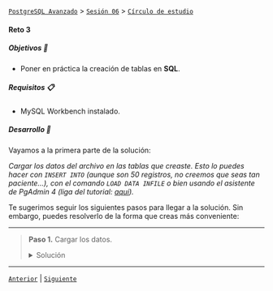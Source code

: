 [`PostgreSQL Avanzado`](../../../README.md) > [`Sesión 06`](../../README.md) > [`Círculo de estudio`](../README.md)

#### Reto 3

##### Objetivos 🎯

- Poner en práctica la creación de tablas en **SQL**.

##### Requisitos 📋

- MySQL Workbench instalado.

##### Desarrollo 🚀

Vayamos a la primera parte de la solución: 

*Cargar los datos del archivo en las tablas que creaste. Esto lo puedes hacer con `INSERT INTO` (aunque son 50 registros, no creemos que seas tan paciente...), con el comando `LOAD DATA INFILE` o bien usando el asistente de PgAdmin 4 (liga del tutorial: [aquí](https://www.pgadmin.org/docs/pgadmin4/latest/import_export_data.html)).*

Te sugerimos seguir los siguientes pasos para llegar a la solución. Sin embargo, puedes resolverlo de la forma que creas más conveniente:

---
> **Paso 1.** Cargar los datos.
>
> <details><summary>Solución</summary>
>
> 1. Guardar cada hoja como un archivo CSV. Para ello vamos a `Archivo` > `Exportar` y seleccionamos *Descargar esta hoja como CSV*. Si no te sale esa opción esto dependerá de la versión del software para manejar hojas de cálculo. Pregunta a **ChatGPT** o a tu experta o experto.
>
>   Te dejamos los archivos por cualquier cosa:
>
>    - [Alumnos.csv](../../archivos/Alumnos.csv)
>    - [Tareas.csv](../../archivos/Tareas.csv)
>    - [Examenes.csv](../../archivos/Examenes.csv)
>
> 2. Te mostraremos cómo cargar el archivo `Alumnos.csv` y te dejaremos a ti cargar los otros. En el listado de tablas que muestra PgAdmin 4, da clic derecho sobre el nombre de la tabla que quieras cargar y selecciona "Import/Export data"
>
>    ![img](../../imagenes/img05.png)
> 
> 
> 3. Busca tu archivo y da clic en Ok. 
>
> ![img](../../imagenes/img06.png)
>
> 4. Al finalizar nos indicará que cargó los 50 registros, cosa que podemos verificar haciendo un bonito `SELECT`.
>
> ![img](../../imagenes/img07.png)
>
> ```sql
> SELECT *
> FROM public."Alumnos";
> ```
> **Te toca cargar el resto de tablas, las necesitamos todas para el siguiente reto**.
> </details>
---

[`Anterior`](../reto02/README.md) | [`Siguiente`](../reto04/README.md)
